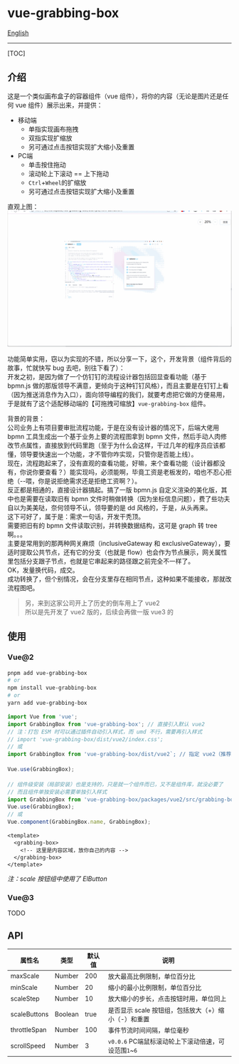 # vue-grabbing-box

[English](README.md)

---

[TOC]

## 介绍

这是一个类似画布盒子的容器组件（vue 组件），将你的内容（无论是图片还是任何 vue 组件）展示出来，并提供：

- 移动端
  - 单指实现画布拖拽
  - 双指实现扩缩放
  - 另可通过点击按钮实现扩大缩小及重置
- PC端
  - 单击按住拖动
  - 滚动轮上下滚动 == 上下拖动
  - `Ctrl`+`Wheel`的扩缩放
  - 另可通过点击按钮实现扩大缩小及重置

直观上图：
![](docs/images/vue2-demo-captture.gif)

功能简单实用，窃以为实现的不错，所以分享一下，这个，开发背景（组件背后的故事，忙就快写 bug 去吧，别往下看了）：  
开发之初，是因为做了一个仿钉钉的流程设计器包括回显查看功能（基于 bpmn.js 做的那版领导不满意，更倾向于这种钉钉风格），而且主要是在钉钉上看（因为推送消息作为入口），面向领导编程的我们，就要考虑把它做的方便易用，于是就有了这个适配移动端的【可拖拽可缩放】`vue-grabbing-box` 组件。

背景的背景：  
公司业务上有项目要审批流程功能，于是在没有设计器的情况下，后端大佬用 bpmn 工具生成出一个基于业务上要的流程图拿到 bpmn 文件，然后手动人肉修改节点属性，直接放到代码里跑（至于为什么会这样，干过几年的程序员应该都懂，领导要快速出一个功能，才不管你咋实现，只管你是否能上线）。  
现在，流程跑起来了，没有直观的查看功能，好嘛，来个查看功能（设计器都没有，你说你要查看？）能实现吗，必须能啊，毕竟工资是老板发的，咱也不忍心拒绝（--喂，你是说拒绝需求还是拒绝工资啊？）。  
反正都是相通的，直接设计器搞起。搞了一版 bpmn.js 自定义渲染的美化版，其中也是需要在读取旧有 bpmn 文件时稍做转换（因为坐标信息问题），费了些功夫自以为美美哒，奈何领导不认，领导要的是 dd 风格的，于是，从头再来。  
这下可好了，属于是：需求一句话，开发干秃顶。  
需要把旧有的 bpmn 文件读取识别，并转换数据结构，这可是 graph 转 tree 啊。。。  
主要是常用到的那两种网关麻烦（inclusiveGateway 和 exclusiveGateway），要适时提取公共节点，还有它的分支（也就是 flow）也会作为节点展示，网关属性里包括分支跟子节点，也就是它串起来的路径跟之前完全不一样了。  
OK，发量换代码，成交。  
成功转换了，但个别情况，会在分支里存在相同节点，这种如果不能接收，那就改流程图吧。

> 另，来到这家公司开上了历史的倒车用上了 vue2  
> 所以是先开发了 vue2 版的，后续会再做一版 vue3 的

## 使用

### Vue@2

```bash
pnpm add vue-grabbing-box
# or
npm install vue-grabbing-box
# or
yarn add vue-grabbing-box
```

```js
import Vue from 'vue';
import GrabbingBox from 'vue-grabbing-box'; // 直接引入默认 vue2
// 注：打包 ESM 时可以通过插件自动引入样式，而 umd 不行，需要再引入样式
// import 'vue-grabbing-box/dist/vue2/index.css';
// 或
import GrabbingBox from 'vue-grabbing-box/dist/vue2`; // 指定 vue2（推荐）

Vue.use(GrabbingBox);

// 组件级安装（局部安装）也是支持的，只是就一个组件而已，又不是组件库，就没必要了
// 而且组件单独安装必需要单独引入样式
import GrabbingBox from 'vue-grabbing-box/packages/vue2/src/grabbing-box';
Vue.use(GrabbingBox);
// 或
Vue.component(GrabbingBox.name, GrabbingBox);
```

```vue
<template>
  <grabbing-box>
    <!-- 这里是内容区域，放你自己的内容 -->
  </grabbing-box>
</template>
```

*注：scale 按钮组中使用了 ElButton*

### Vue@3

TODO

## API

|属性名|类型|默认值|说明|
|--|--|--|--|
|maxScale|Number|200|放大最高比例限制，单位百分比|
|minScale|Number|20|缩小的最小比例限制，单位百分比|
|scaleStep|Number|10|放大缩小的步长，点击按钮时用，单位同上|
|scaleButtons|Boolean|true|是否显示 scale 按钮组，包括放大（+）缩小（-）和重置|
|throttleSpan|Number|100|事件节流时间间隔，单位毫秒|
|scrollSpeed|Number|3|`v0.0.6` PC端鼠标滚动轮上下滚动倍速，可设范围`1`~`6`|

